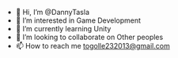 - 👋 Hi, I’m @DannyTasla
- 👀 I’m interested in Game Development
- 🌱 I’m currently learning Unity
- 💞️ I’m looking to collaborate on Other peoples
- 📫 How to reach me togolle232013@gmail.com

<!---
Tazlaa/Tazlaa is a ✨ special ✨ repository because its `README.md` (this file) appears on your GitHub profile.
You can click the Preview link to take a look at your changes.
--->
